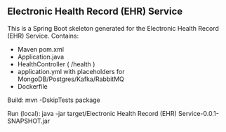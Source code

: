 Electronic Health Record (EHR) Service
--------------------

This is a Spring Boot skeleton generated for the Electronic Health Record (EHR) Service.
Contains:
- Maven pom.xml
- Application.java
- HealthController ( /health )
- application.yml with placeholders for MongoDB/Postgres/Kafka/RabbitMQ
- Dockerfile

Build:
  mvn -DskipTests package

Run (local):
  java -jar target/Electronic Health Record (EHR) Service-0.0.1-SNAPSHOT.jar
